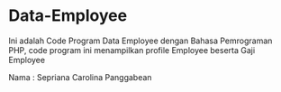 # Data-Employee
Ini adalah Code Program Data Employee dengan Bahasa Pemrograman PHP, code program ini menampilkan profile Employee beserta Gaji Employee

Nama  : Sepriana Carolina Panggabean
